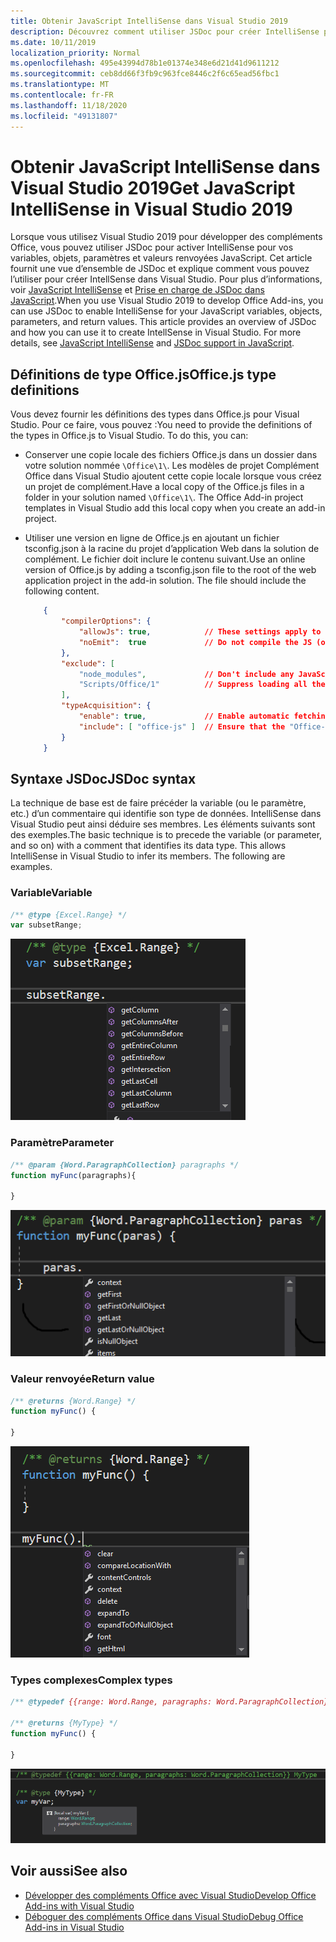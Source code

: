 ```yaml
---
title: Obtenir JavaScript IntelliSense dans Visual Studio 2019
description: Découvrez comment utiliser JSDoc pour créer IntelliSense pour vos variables, objets, paramètres et valeurs de retour JavaScript.
ms.date: 10/11/2019
localization_priority: Normal
ms.openlocfilehash: 495e43994d78b1e01374e348e6d21d41d9611212
ms.sourcegitcommit: ceb8dd66f3fb9c963fce8446c2f6c65ead56fbc1
ms.translationtype: MT
ms.contentlocale: fr-FR
ms.lasthandoff: 11/18/2020
ms.locfileid: "49131807"
---
```

# <a name="get-javascript-intellisense-in-visual-studio-2019"></a><span data-ttu-id="2f4ab-103">Obtenir JavaScript IntelliSense dans Visual Studio 2019</span><span class="sxs-lookup"><span data-stu-id="2f4ab-103">Get JavaScript IntelliSense in Visual Studio 2019</span></span>

<span data-ttu-id="2f4ab-p101">Lorsque vous utilisez Visual Studio 2019 pour développer des compléments Office, vous pouvez utiliser JSDoc pour activer IntelliSense pour vos variables, objets, paramètres et valeurs renvoyées JavaScript. Cet article fournit une vue d’ensemble de JSDoc et explique comment vous pouvez l’utiliser pour créer IntellSense dans Visual Studio. Pour plus d’informations, voir [JavaScript IntelliSense](/visualstudio/ide/javascript-intellisense) et [Prise en charge de JSDoc dans JavaScript](https://github.com/Microsoft/TypeScript/wiki/JsDoc-support-in-JavaScript).</span><span class="sxs-lookup"><span data-stu-id="2f4ab-p101">When you use Visual Studio 2019 to develop Office Add-ins, you can use JSDoc to enable IntelliSense for your JavaScript variables, objects, parameters, and return values. This article provides an overview of JSDoc and how you can use it to create IntellSense in Visual Studio. For more details, see [JavaScript IntelliSense](/visualstudio/ide/javascript-intellisense) and [JSDoc support in JavaScript](https://github.com/Microsoft/TypeScript/wiki/JsDoc-support-in-JavaScript).</span></span> 

## <a name="officejs-type-definitions"></a><span data-ttu-id="2f4ab-107">Définitions de type Office.js</span><span class="sxs-lookup"><span data-stu-id="2f4ab-107">Office.js type definitions</span></span>

<span data-ttu-id="2f4ab-p102">Vous devez fournir les définitions des types dans Office.js pour Visual Studio. Pour ce faire, vous pouvez :</span><span class="sxs-lookup"><span data-stu-id="2f4ab-p102">You need to provide the definitions of the types in Office.js to Visual Studio. To do this, you can:</span></span>

- <span data-ttu-id="2f4ab-p103">Conserver une copie locale des fichiers Office.js dans un dossier dans votre solution nommée `\Office\1\`. Les modèles de projet Complément Office dans Visual Studio ajoutent cette copie locale lorsque vous créez un projet de complément.</span><span class="sxs-lookup"><span data-stu-id="2f4ab-p103">Have a local copy of the Office.js files in a folder in your solution named `\Office\1\`. The Office Add-in project templates in Visual Studio add this local copy when you create an add-in project.</span></span> 
- <span data-ttu-id="2f4ab-p104">Utiliser une version en ligne de Office.js en ajoutant un fichier tsconfig.json à la racine du projet d’application Web dans la solution de complément. Le fichier doit inclure le contenu suivant.</span><span class="sxs-lookup"><span data-stu-id="2f4ab-p104">Use an online version of Office.js by adding a tsconfig.json file to the root of the web application project in the add-in solution. The file should include the following content.</span></span>

    ```json
        {
            "compilerOptions": {
                "allowJs": true,            // These settings apply to JavaScript files also.
                "noEmit":  true             // Do not compile the JS (or TS) files in this project.
            },
            "exclude": [
                "node_modules",             // Don't include any JavaScript found under "node_modules".
                "Scripts/Office/1"          // Suppress loading all the JavaScript files from the Office NuGet package.
            ],
            "typeAcquisition": {
                "enable": true,             // Enable automatic fetching of type definitions for detected JavaScript libraries.
                "include": [ "office-js" ]  // Ensure that the "Office-js" type definition is fetched.
            }
        }
    ```

## <a name="jsdoc-syntax"></a><span data-ttu-id="2f4ab-114">Syntaxe JSDoc</span><span class="sxs-lookup"><span data-stu-id="2f4ab-114">JSDoc syntax</span></span>

<span data-ttu-id="2f4ab-p105">La technique de base est de faire précéder la variable (ou le paramètre, etc.) d’un commentaire qui identifie son type de données. IntelliSense dans Visual Studio peut ainsi déduire ses membres. Les éléments suivants sont des exemples.</span><span class="sxs-lookup"><span data-stu-id="2f4ab-p105">The basic technique is to precede the variable (or parameter, and so on) with a comment that identifies its data type. This allows IntelliSense in Visual Studio to infer its members. The following are examples.</span></span>

### <a name="variable"></a><span data-ttu-id="2f4ab-118">Variable</span><span class="sxs-lookup"><span data-stu-id="2f4ab-118">Variable</span></span>

```js
/** @type {Excel.Range} */
var subsetRange;
```

![Capture d’écran illustrant l’extrait d’IntelliSense pour la variable « subsetRange »](../images/intellisense-vs17-var.png)

### <a name="parameter"></a><span data-ttu-id="2f4ab-120">Paramètre</span><span class="sxs-lookup"><span data-stu-id="2f4ab-120">Parameter</span></span>

```js
/** @param {Word.ParagraphCollection} paragraphs */
function myFunc(paragraphs){

}
```

![Capture d’écran illustrant l’extrait d’IntelliSense pour le paramètre « paraparas » (paramètre « paragraphs » dans l’exemple de code JavaScript)](../images/intellisense-vs17-param.png)

### <a name="return-value"></a><span data-ttu-id="2f4ab-122">Valeur renvoyée</span><span class="sxs-lookup"><span data-stu-id="2f4ab-122">Return value</span></span>

```js
/** @returns {Word.Range} */
function myFunc() {

}
```

![Capture d’écran illustrant l’extrait d’IntelliSense pour la valeur de retour « myFunc () »](../images/intellisense-vs17-return.png)

### <a name="complex-types"></a><span data-ttu-id="2f4ab-124">Types complexes</span><span class="sxs-lookup"><span data-stu-id="2f4ab-124">Complex types</span></span>

```js
/** @typedef {{range: Word.Range, paragraphs: Word.ParagraphCollection}} MyType

/** @returns {MyType} */
function myFunc() {

}
```

![Capture d’écran illustrant IntelliSense pour une déclaration de type complexe « var myVar »; par exemple](../images/intellisense-vs17-complex-type.png)

## <a name="see-also"></a><span data-ttu-id="2f4ab-126">Voir aussi</span><span class="sxs-lookup"><span data-stu-id="2f4ab-126">See also</span></span>

- [<span data-ttu-id="2f4ab-127">Développer des compléments Office avec Visual Studio</span><span class="sxs-lookup"><span data-stu-id="2f4ab-127">Develop Office Add-ins with Visual Studio</span></span>](develop-add-ins-visual-studio.md)
- [<span data-ttu-id="2f4ab-128">Déboguer des compléments Office dans Visual Studio</span><span class="sxs-lookup"><span data-stu-id="2f4ab-128">Debug Office Add-ins in Visual Studio</span></span>](debug-office-add-ins-in-visual-studio.md)
